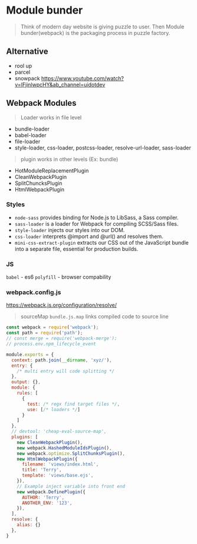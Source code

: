 # Module bunder
> Think of modern day website is giving puzzle to user. Then Module bunder(webpack) is the packaging process in puzzle factory.

## Alternative
- rool up
- parcel
- snowpack
https://www.youtube.com/watch?v=lFjinlwpcHY&ab_channel=uidotdev

## Webpack Modules
> Loader works in file level

- bundle-loader
- babel-loader
- file-loader
- style-loader, css-loader, postcss-loader, resolve-url-loader, sass-loader


> plugin works in other levels (Ex: bundle)
- HotModuleReplacementPlugin
- CleanWebpackPlugin
- SplitChuncksPlugin
- HtmlWebpackPlugin


### Styles
- `node-sass` provides binding for Node.js to LibSass, a Sass compiler.
- `sass-loader` is a loader for Webpack for compiling SCSS/Sass files.
- `style-loader` injects our styles into our DOM.
- `css-loader` interprets @import and @url() and resolves them.
- `mini-css-extract-plugin` extracts our CSS out of the JavaScript bundle into a separate file, essential for production builds.

### JS
`babel` - es6
`polyfill` - browser compability

### webpack.config.js
https://webpack.js.org/configuration/resolve/
> sourceMap `bundle.js.map` links compiled code to source line
```js
const webpack = require('webpack');
const path = require('path');
// const merge = require('webpack-merge');
// process.env.npm_lifecycle_event

module.exports = {
  context: path.join(__dirname, 'xyz/'),
  entry: {
    /* multi entry will code splitting */
  },
  output: {},
  module: {
    rules: [
      {
        test: /* regx find target files */,
        use: [/* loaders */]
      }
    ]
  },
  // devtool: 'cheap-eval-source-map',
  plugins: [
    new CleanWebpackPlugin(),
    new webpack.HashedModuleIdsPlugin(),
    new webpack.optimize.SplitChunksPlugin(),
    new HtmlWebpackPlugin({
      filename: 'views/index.html',
      title: 'Terry',
      template: 'views/base.ejs',
    }),
    // Example inject variable into front end
    new webpack.DefinePlugin({
      AUTHOR: 'Terry',
      ANOTHER_ENV: '123',
    }),
  ],
  resolve: {
    alias: {}
  },
}
```
